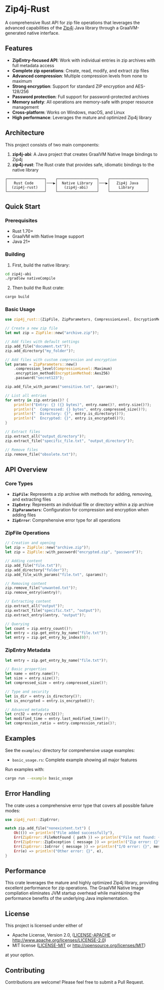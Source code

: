 # Zip4j-Rust

A comprehensive Rust API for zip file operations that leverages the advanced capabilities of the [Zip4j](https://github.com/srikanth-lingala/zip4j) Java library through a GraalVM-generated native interface.

## Features

- **ZipEntry-focused API**: Work with individual entries in zip archives with full metadata access
- **Complete zip operations**: Create, read, modify, and extract zip files
- **Advanced compression**: Multiple compression levels from none to maximum
- **Strong encryption**: Support for standard ZIP encryption and AES-128/256
- **Password protection**: Full support for password-protected archives
- **Memory safety**: All operations are memory-safe with proper resource management
- **Cross-platform**: Works on Windows, macOS, and Linux
- **High performance**: Leverages the mature and optimized Zip4j library

## Architecture

This project consists of two main components:

1. **zip4j-abi**: A Java project that creates GraalVM Native Image bindings to Zip4j
2. **zip4j-rust**: The Rust crate that provides safe, idiomatic bindings to the native library

```
┌─────────────────┐    ┌──────────────────┐    ┌─────────────────┐
│   Rust Code     │───▶│  Native Library  │───▶│   Zip4j Java    │
│  (zip4j-rust)   │    │   (zip4j-abi)    │    │    Library      │
└─────────────────┘    └──────────────────┘    └─────────────────┘
```

## Quick Start

### Prerequisites

- Rust 1.70+ 
- GraalVM with Native Image support
- Java 21+

### Building

1. First, build the native library:
```bash
cd zip4j-abi
./gradlew nativeCompile
```

2. Then build the Rust crate:
```bash
cargo build
```

### Basic Usage

```rust
use zip4j_rust::{ZipFile, ZipParameters, CompressionLevel, EncryptionMethod};

// Create a new zip file
let mut zip = ZipFile::new("archive.zip")?;

// Add files with default settings
zip.add_file("document.txt")?;
zip.add_directory("my_folder")?;

// Add files with custom compression and encryption
let params = ZipParameters::new()
    .compression_level(CompressionLevel::Maximum)
    .encryption_method(EncryptionMethod::Aes256)
    .password("secret123");

zip.add_file_with_params("sensitive.txt", &params)?;

// List all entries
for entry in zip.entries()? {
    println!("Entry: {} ({} bytes)", entry.name()?, entry.size()?);
    println!("  Compressed: {} bytes", entry.compressed_size()?);
    println!("  Directory: {}", entry.is_directory()?);
    println!("  Encrypted: {}", entry.is_encrypted()?);
}

// Extract files
zip.extract_all("output_directory")?;
zip.extract_file("specific_file.txt", "output_directory")?;

// Remove files
zip.remove_file("obsolete.txt")?;
```

## API Overview

### Core Types

- **`ZipFile`**: Represents a zip archive with methods for adding, removing, and extracting files
- **`ZipEntry`**: Represents an individual file or directory within a zip archive
- **`ZipParameters`**: Configuration for compression and encryption when adding files
- **`ZipError`**: Comprehensive error type for all operations

### ZipFile Operations

```rust
// Creation and opening
let zip = ZipFile::new("archive.zip")?;
let zip = ZipFile::with_password("encrypted.zip", "password")?;

// Adding content
zip.add_file("file.txt")?;
zip.add_directory("folder")?;
zip.add_file_with_params("file.txt", &params)?;

// Removing content  
zip.remove_file("unwanted.txt")?;
zip.remove_entry(&entry)?;

// Extracting content
zip.extract_all("output")?;
zip.extract_file("specific.txt", "output")?;
zip.extract_entry(&entry, "output")?;

// Querying
let count = zip.entry_count()?;
let entry = zip.get_entry_by_name("file.txt")?;
let entry = zip.get_entry_by_index(0)?;
```

### ZipEntry Metadata

```rust
let entry = zip.get_entry_by_name("file.txt")?;

// Basic properties
let name = entry.name()?;
let size = entry.size()?;
let compressed_size = entry.compressed_size()?;

// Type and security
let is_dir = entry.is_directory()?;
let is_encrypted = entry.is_encrypted()?;

// Advanced metadata
let crc32 = entry.crc32()?;
let modified_time = entry.last_modified_time()?;
let compression_ratio = entry.compression_ratio()?;
```

## Examples

See the `examples/` directory for comprehensive usage examples:

- `basic_usage.rs`: Complete example showing all major features

Run examples with:
```bash
cargo run --example basic_usage
```

## Error Handling

The crate uses a comprehensive error type that covers all possible failure modes:

```rust
use zip4j_rust::ZipError;

match zip.add_file("nonexistent.txt") {
    Ok(()) => println!("File added successfully"),
    Err(ZipError::FileNotFound { path }) => println!("File not found: {}", path),
    Err(ZipError::ZipException { message }) => println!("Zip error: {}", message),
    Err(ZipError::IoError { message }) => println!("I/O error: {}", message),
    Err(e) => println!("Other error: {}", e),
}
```

## Performance

This crate leverages the mature and highly optimized Zip4j library, providing excellent performance for zip operations. The GraalVM Native Image compilation eliminates JVM startup overhead while maintaining the performance benefits of the underlying Java implementation.

## License

This project is licensed under either of

- Apache License, Version 2.0, ([LICENSE-APACHE](LICENSE-APACHE) or http://www.apache.org/licenses/LICENSE-2.0)
- MIT license ([LICENSE-MIT](LICENSE-MIT) or http://opensource.org/licenses/MIT)

at your option.

## Contributing

Contributions are welcome! Please feel free to submit a Pull Request.
